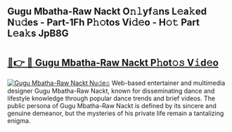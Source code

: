## Gugu Mbatha-Raw Nackt O𝚗𝚕yf𝚊ns L𝚎a𝚔ed N𝚞𝚍es - Part-1Fh P𝚑𝚘tos Vi𝚍𝚎o - H𝚘𝚝 Part L𝚎a𝚔s JpB8G

# <h2><a href="http://kfb2xf.oniu.top/?m=Gugu+Mbatha-Raw+Nackt">🔗👉 🔴 Gugu Mbatha-Raw Nackt P𝚑ot𝚘𝚜 V𝚒d𝚎o</a></h2>

[![Gugu Mbatha-Raw Nackt Nu𝚍e𝚜](https://i.imgur.com/0qMVB7G.gif)](http://kfb2xf.oniu.top/?m=Gugu+Mbatha-Raw+Nackt)
Web-based entertainer and multimedia designer Gugu Mbatha-Raw Nackt, known for disseminating dance and lifestyle knowledge through popular dance trends and brief videos. The public persona of Gugu Mbatha-Raw Nackt is defined by its sincere and genuine demeanor, but the mysteries of his private life remain a tantalizing enigma.  
